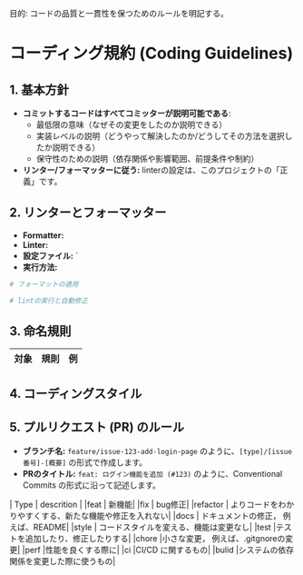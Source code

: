 目的: コードの品質と一貫性を保つためのルールを明記する。
# コーディング規約 (Coding Guidelines)

## 1. 基本方針
* **コミットするコードはすべてコミッターが説明可能である**: 
  - 最低限の意味（なぜその変更をしたのか説明できる）
  - 実装レベルの説明（どうやって解決したのか/どうしてその方法を選択したか説明できる）
  - 保守性のための説明（依存関係や影響範囲、前提条件や制約）
* **リンター/フォーマッターに従う:** linterの設定は、このプロジェクトの「正義」です。

## 2. リンターとフォーマッター

* **Formatter:** 
* **Linter:** 
* **設定ファイル:** `
* **実行方法:**
```bash
# フォーマットの適用

# lintの実行と自動修正

```

## 3. 命名規則

| 対象         | 規則          | 例                               |
| :----------- | :------------ | :------------------------------- |

## 4. コーディングスタイル


## 5. プルリクエスト (PR) のルール

* **ブランチ名:** `feature/issue-123-add-login-page` のように、`[type]/[issue番号]-[概要]` の形式で作成します。
* **PRのタイトル:** `feat: ログイン機能を追加 (#123)` のように、Conventional Commits の形式に沿って記述します。

| Type | descrition |
|feat |	新機能|
|fix	| bug修正|
|refactor	| よりコードをわかりやすくする、新たな機能や修正を入れない|
|docs |	ドキュメントの修正， 例えば、README|
|style	| コードスタイルを変える、機能は変更なし|
|test	|テストを追加したり、修正したりする|
|chore	|小さな変更， 例えば、.gitgnoreの変更|
|perf	|性能を良くする際に|
|ci	|CI/CD に関するもの|
|bulid	|システムの依存関係を変更した際に使うもの|